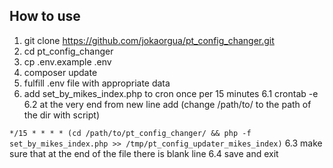 ## How to use

1. git clone https://github.com/jokaorgua/pt_config_changer.git
2. cd pt_config_changer
3. cp .env.example .env
4. composer update
5. fulfill .env file with appropriate data
6. add set_by_mikes_index.php to cron once per 15 minutes
 6.1 crontab -e
 6.2 at the very end from new line add (change /path/to/ to the path of the dir with script)
 
 ` */15 * * * * (cd /path/to/pt_config_changer/ && php -f set_by_mikes_index.php >> /tmp/pt_config_updater_mikes_index) `
 6.3 make sure that at the end of the file there is blank line
 6.4 save and exit 
